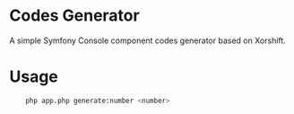Codes Generator
===============

A simple Symfony Console component codes generator based on Xorshift.

Usage
=====

```bash
    php app.php generate:number <number>
```
